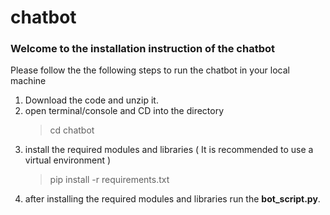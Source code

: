 # chatbot
### Welcome to the installation instruction of the chatbot
Please follow the the following steps to run the chatbot in your local machine 

1. Download the code and unzip it.
2. open terminal/console and CD into the directory
   > cd chatbot
3. install the required modules and libraries ( It is recommended to use a virtual environment )
   > pip install -r requirements.txt
4. after installing the required modules and libraries run the **bot_script.py**. 
